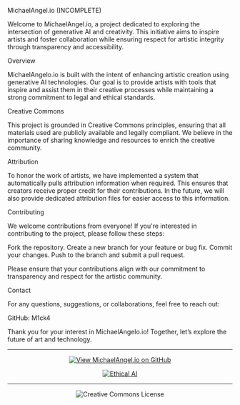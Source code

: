 MichaelAngel.io (INCOMPLETE)

Welcome to MichaelAngel.io, a project dedicated to exploring the intersection of generative AI and creativity. This initiative aims to inspire artists and foster collaboration while ensuring respect for artistic integrity through transparency and accessibility.

Overview

MichaelAngelo.io is built with the intent of enhancing artistic creation using generative AI technologies. Our goal is to provide artists with tools that inspire and assist them in their creative processes while maintaining a strong commitment to legal and ethical standards.

Creative Commons

This project is grounded in Creative Commons principles, ensuring that all materials used are publicly available and legally compliant. We believe in the importance of sharing knowledge and resources to enrich the creative community.

Attribution

To honor the work of artists, we have implemented a system that automatically pulls attribution information when required. This ensures that creators receive proper credit for their contributions. In the future, we will also provide dedicated attribution files for easier access to this information.

Contributing

We welcome contributions from everyone! If you're interested in contributing to the project, please follow these steps:

Fork the repository.
Create a new branch for your feature or bug fix.
Commit your changes.
Push to the branch and submit a pull request.

Please ensure that your contributions align with our commitment to transparency and respect for the artistic community.

Contact

For any questions, suggestions, or collaborations, feel free to reach out:

GitHub: M1ck4

Thank you for your interest in MichaelAngelo.io! Together, let’s explore the future of art and technology.

<div align="center">

---

[![View MichaelAngel.io on GitHub](https://img.shields.io/badge/GitHub-View%20MichaelAngel.io-blue?logo=github)](https://github.com/M1ck4/MichaelAngel.io)

[![Ethical AI](https://img.shields.io/badge/Ethical%20AI-Priority-orange.svg)](https://github.com/M1ck4/MichaelAngel.io/blob/main/docs/the_codex/AI_Artisians_FAQ.md) 

---

![Creative Commons License](https://img.shields.io/badge/License-CC%20BY--NC--SA%204.0-lightgrey?style=for-the-badge&logo=creative-commons&logoColor=white)
</div>
